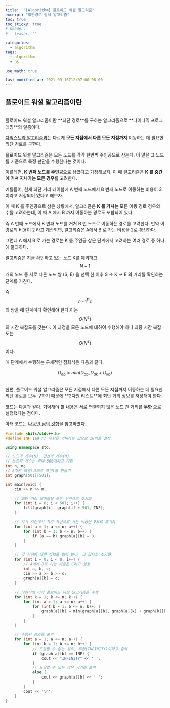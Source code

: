 ```yaml
---
title:  "[Algorithm] 플로이드 워셜 알고리즘"
excerpt: "최단경로 탐색 알고리즘"
toc: true
toc_sticky: true
# header:
#   teaser: ""

categories:
  - algorithm
tags:
  - algorithm
  - ps

use_math: true

last_modified_at: 2021-09-16T12:07:00-06:00
---
```


## 플로이드 워셜 알고리즘이란

<br/>
플로이드 워셜 알고리즘이란 **최단 경로**를 구하는 알고리즘으로 **다이나믹 프로그래밍**의 일종이다.

[다익스트라 알고리즘과](https://y00njaekim.github.io/algorithm/%EB%8B%A4%EC%9D%B5%EC%8A%A4%ED%8A%B8%EB%9D%BC/)는 다르게 **모든 지점에서 다른 모든 지점까지** 이동하는 데 필요한 최단 경로를 구한다.

플로이드 워셜 알고리즘은 모든 노드를 각각 한번씩 주인공으로 삼는다. 이 말은 그 노드를 기준으로 특정 판단을 수행한다는 것이다.

이를테면, **K 번째 노드를 주인공**으로 삼았다고 가정해보자. 이 때 알고리즘은 **K 를 중간에 거쳐 지나가는 모든 경우**를 고려한다.

예를들어, 현재 최단 거리 테이블에 A 번째 노드에서 B 번째 노드로 이동하는 비용이 3이라고 저장되어 있다고 해보자.

이 때 K 를 주인공으로 삼은 상황에서, 알고리즘은 **K 를 거치는** 모든 이동 경로 경우의 수를 고려하는데, 이 때 A 에서 B 까지 이동하는 경로도 포함되어 있다.

즉 A 번째 노드에서 K 번째 노드를 거쳐 B 번 노드로 이동하는 경로를 고려한다. 만약 이 경로의 비용이 2 라고 계산되면, 알고리즘은 A에서 B 로 가는 비용을 2로 갱신한다.

그런데 A 에서 B 로 가는 경로는 K 를 주인공 삼은 단계에서 고려하는 여러 경로 중 하나에 불과하다.

알고리즘은 지금 확인하고 있는 노드 K를 제외하고 $$N-1$$ 개의 노드 중 서로 다른 노드 쌍 (S, E) 을 선택 한 이후 S -> K -> E 의 거리를 확인하는 단계를 거친다.

즉 $$_{n-1}P_2$$ 의 쌍을 매 단계마다 확인해야 한다.이는 $$O(N^2)$$ 의 시간 복잡도를 갖는다. 이 과정을 모든 노드에 대하여 수행해야 하니 최종 시간 복잡도는 $$O(N^3)$$ 이다.

매 단계에서 수행하는 구체적인 점화식은 다음과 같다.


$$
D_{ab} = min(D_{ab}, D_{ak} + D_{kb})
$$

<br/>
한편, 플로이드 워셜 알고리즘은 모든 지점에서 다른 모든 지점까지 이동하는 데 필요한 최단 경로를 모두 구하기 때문에 **2차원 리스트**에 최단 거리 정보를 저장해야 한다.



코드는 다음과 같다.
기억해야 할 내용은 서로 연결되지 않은 노드 간 거리를 **무한** 으로 설정했다는 점이다.

아래 코드는 [나동빈 님의 깃헙](https://github.com/ndb796/python-for-coding-test/blob/master/9/3.cpp)을 참고하였다.

```cpp
#include <bits/stdc++.h>
#define INF 1e9 // 무한을 의미하는 값으로 10억을 설정

using namespace std;

// 노드의 개수(N), 간선의 개수(M)
// 노드의 개수는 최대 500개라고 가정
int n, m;
// 2차원 배열(그래프 표현)를 만들기
int graph[501][501];

int main(void) {
    cin >> n >> m;

    // 최단 거리 테이블을 모두 무한으로 초기화
    for (int i = 0; i < 501; i++) {
        fill(graph[i], graph[i] + 501, INF);
    }

    // 자기 자신에서 자기 자신으로 가는 비용은 0으로 초기화
    for (int a = 1; a <= n; a++) {
        for (int b = 1; b <= n; b++) {
            if (a == b) graph[a][b] = 0;
        }
    }

    // 각 간선에 대한 정보를 입력 받아, 그 값으로 초기화
    for (int i = 0; i < m; i++) {
        // A에서 B로 가는 비용은 C라고 설정
        int a, b, c;
        cin >> a >> b >> c;
        graph[a][b] = c;
    }
    
    // 점화식에 따라 플로이드 워셜 알고리즘을 수행
    for (int k = 1; k <= n; k++) {
        for (int a = 1; a <= n; a++) {
            for (int b = 1; b <= n; b++) {
                graph[a][b] = min(graph[a][b], graph[a][k] + graph[k][b]);
            }
        }
    }

    // 수행된 결과를 출력
    for (int a = 1; a <= n; a++) {
        for (int b = 1; b <= n; b++) {
            // 도달할 수 없는 경우, 무한(INFINITY)이라고 출력
            if (graph[a][b] == INF) {
                cout << "INFINITY" << ' ';
            }
            // 도달할 수 있는 경우 거리를 출력
            else {
                cout << graph[a][b] << ' ';
            }
        }
        cout << '\n';
    }
}
```

